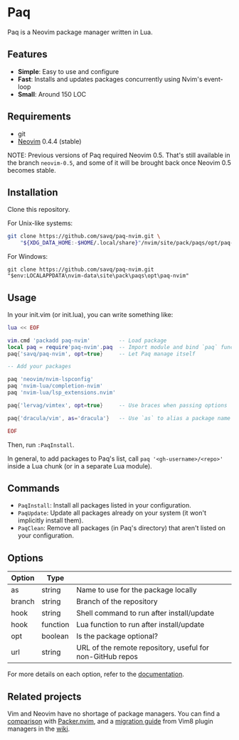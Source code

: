 # Paq

Paq is a Neovim package manager written in Lua.

## Features

- __Simple__: Easy to use and configure
- __Fast__:   Installs and updates packages concurrently using Nvim's event-loop
- __Small__:  Around 150 LOC


## Requirements

- git
- [Neovim](https://github.com/neovim/neovim) 0.4.4 (stable)

NOTE: Previous versions of Paq required Neovim 0.5.
That's still available in the branch `neovim-0.5`,
and some of it will be brought back once Neovim 0.5 becomes stable.


## Installation

Clone this repository.

For Unix-like systems:

```sh
git clone https://github.com/savq/paq-nvim.git \
    "${XDG_DATA_HOME:-$HOME/.local/share}"/nvim/site/pack/paqs/opt/paq-nvim
```

For Windows:
```
git clone https://github.com/savq/paq-nvim.git "$env:LOCALAPPDATA\nvim-data\site\pack\paqs\opt\paq-nvim"
```

## Usage

In your init.vim (or init.lua), you can write something like:

```lua
lua << EOF

vim.cmd 'packadd paq-nvim'         -- Load package
local paq = require'paq-nvim'.paq  -- Import module and bind `paq` function
paq{'savq/paq-nvim', opt=true}     -- Let Paq manage itself

-- Add your packages

paq 'neovim/nvim-lspconfig'
paq 'nvim-lua/completion-nvim'
paq 'nvim-lua/lsp_extensions.nvim'

paq{'lervag/vimtex', opt=true}     -- Use braces when passing options

paq{'dracula/vim', as='dracula'}   -- Use `as` to alias a package name (here `vim`)

EOF
```

Then, run `:PaqInstall`.

In general, to add packages to Paq's list, call `paq '<gh-username>/<repo>'`
inside a Lua chunk (or in a separate Lua module).

## Commands

- `PaqInstall`: Install all packages listed in your configuration.
- `PaqUpdate`: Update all packages already on your system (it won't implicitly install them).
- `PaqClean`: Remove all packages (in Paq's directory) that aren't listed on your configuration.


## Options

| Option | Type     |                                                           |
|--------|----------|-----------------------------------------------------------|
| as     | string   | Name to use for the package locally                       |
| branch | string   | Branch of the repository                                  |
| hook   | string   | Shell command to run after install/update                 |
| hook   | function | Lua function to run after install/update                  |
| opt    | boolean  | Is the package optional?                                  |
| url    | string   | URL of the remote repository, useful for non-GitHub repos |

For more details on each option, refer to the
[documentation](https://github.com/savq/paq-nvim/tree/master/doc/paq-nvim.txt).


## Related projects

Vim and Neovim have no shortage of package managers.
You can find a [comparison](https://github.com/savq/paq-nvim/wiki/Comparisons)
with [Packer.nvim](https://github.com/wbthomason/packer.nvim),
and a [migration guide](https://github.com/savq/paq-nvim/wiki/Migration)
from Vim8 plugin managers in the [wiki](https://github.com/savq/paq-nvim/wiki).
